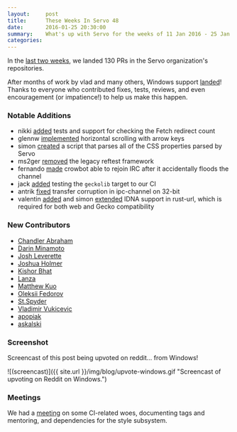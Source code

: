 ```yaml
---
layout:     post
title:      These Weeks In Servo 48
date:       2016-01-25 20:30:00
summary:    What's up with Servo for the weeks of 11 Jan 2016 - 25 Jan 2016
categories:
---
```


In the [last two weeks](https://github.com/pulls?page=1&q=is%3Apr+is%3Amerged+closed%3A2016-01-11..2016-01-25+user%3Aservo), we landed 130 PRs in the Servo organization's repositories.

After months of work by vlad and many others, Windows support [landed](https://github.com/servo/servo/pull/9385)! Thanks to everyone who contributed fixes, tests, reviews, and even encouragement (or impatience!) to help us make this happen.

### Notable Additions

- nikki [added](https://github.com/servo/servo/pull/9391) tests and support for checking the Fetch redirect count
- glennw [implemented](https://github.com/servo/servo/pull/9359) horizontal scrolling with arrow keys
- simon [created](https://github.com/servo/servo/pull/9333) a script that parses all of the CSS properties parsed by Servo
- ms2ger [removed](https://github.com/servo/servo/pull/9293) the legacy reftest framework
- fernando [made](https://github.com/servo/crowbot/pull/33) crowbot able to rejoin IRC after it accidentally floods the channel
- jack [added](https://github.com/servo/saltfs/pull/193) testing the `geckolib` target to our CI
- antrik [fixed](https://github.com/servo/ipc-channel/pull/25) transfer corruption in ipc-channel on 32-bit
- valentin [added](https://github.com/servo/rust-url/pull/119) and simon [extended](https://github.com/servo/rust-url/pull/152) IDNA support in rust-url, which is required for both web and Gecko compatibility


### New Contributors

- [Chandler Abraham](https://github.com/Chandler)
- [Darin Minamoto](https://github.com/DarinM223)
- [Josh Leverette](https://github.com/coder543)
- [Joshua Holmer](https://github.com/shssoichiro)
- [Kishor Bhat](https://github.com/therealkbhat)
- [Lanza](https://github.com/MonsieurLanza)
- [Matthew Kuo](https://github.com/mattkuo)
- [Oleksii Fedorov](https://github.com/waterlink)
- [St.Spyder](https://github.com/stspyder)
- [Vladimir Vukicevic](https://github.com/vvuk)
- [apopiak](https://github.com/apopiak)
- [askalski](https://github.com/askalski)

### Screenshot

Screencast of this post being upvoted on reddit... from Windows!

![(screencast)]({{ site.url }}/img/blog/upvote-windows.gif "Screencast of upvoting on Reddit on Windows.")

### Meetings

We had a [meeting](https://github.com/servo/servo/wiki/Meeting-2016-01-11) on some CI-related woes, documenting tags and mentoring, and dependencies for the style subsystem.
